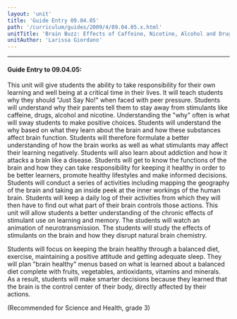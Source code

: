 ```yaml
---
layout: 'unit'
title: 'Guide Entry 09.04.05'
path: '/curriculum/guides/2009/4/09.04.05.x.html'
unitTitle: 'Brain Buzz: Effects of Caffeine, Nicotine, Alcohol and Drugs on Learning'
unitAuthor: 'Larissa Giordano'
---
```


<body>
<hr/>
 <h4>
  Guide Entry to 09.04.05:
 </h4>
 This unit will give students the ability to take responsibility for their own learning and well being at a critical time in their lives. It will teach students why they should "Just Say No!" when faced with peer pressure. Students will understand why their parents tell them to stay away from stimulants like caffeine, drugs, alcohol and nicotine. Understanding the "why" often is what will sway students to make positive choices. Students will understand the why based on what they learn about the brain and how these substances affect brain function. Students will therefore formulate a better understanding of how the brain works as well as what stimulants may affect their learning negatively.  Students will also learn about addiction and how it attacks a brain like a disease. Students will get to know the functions of the brain and how they can take responsibility for keeping it healthy in order to be better learners, promote healthy lifestyles and make informed decisions. Students will conduct a series of activities including mapping the geography of the brain and taking an inside peek at the inner workings of the human brain. Students will keep a daily log of their activities from which they will then have to find out what part of their brain controls those actions.  This unit will allow students a better understanding of the chronic effects of stimulant use on learning and memory. The students will watch an animation of neurotransmission. The students will study the effects of stimulants on the brain and how they disrupt natural brain chemistry.
<p>
  Students will focus on keeping the brain healthy through a balanced diet, exercise, maintaining a positive attitude and getting adequate sleep. They will plan "brain healthy" menus based on what is learned about a balanced diet complete with fruits, vegetables, antioxidants, vitamins and minerals.  As a result, students will make smarter decisions because they learned that the brain is the control center of their body, directly affected by their actions.
 </p>
<p>
  (Recommended for Science and Health, grade 3)
 </p>

</body>
